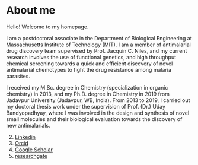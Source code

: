 # About me
Hello! Welcome to my homepage.

I am a postdoctoral associate in the Department of Biological Engineering at Massachusetts Institute of Technology (MIT). I am a member of antimalarial drug discovery team  supervised by Prof. Jacquin C. Niles, and my current research involves the use of functional genetics, and high throughput chemical screening towards a quick and efficient discovery of novel antimalarial chemotypes to fight the drug resistance among malaria parasites.

I received my M.Sc. degree in Chemistry (specialization in organic chemistry) in 2013, and my Ph.D. degree in Chemistry in 2019 from Jadavpur University (Jadavpur, WB, India). From 2013 to 2019, I carried out my doctoral thesis work under the supervision of Prof. (Dr.) Uday Bandyopadhyay, where I was involved in the design and synthesis of novel small molecules and their biological evaluation towards the discovery of new antimalarials.

2. [Linkedin](https://www.linkedin.com/in/shubhra-jyoti-saha-a48451100/)
2. [Orcid](https://orcid.org/my-orcid)
2. [Google Scholar](https://scholar.google.co.in/citations?hl=en&pli=1&user=ZfIVJZQAAAAJ)
2. [researchgate](https://www.researchgate.net/profile/Shubhra_Saha)

